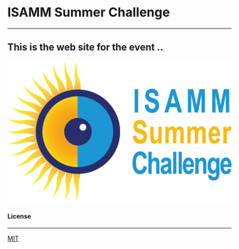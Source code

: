 # ISAMM Summer Challenge
---
## This is the web site for the event .. 
  ![logo-event](assets/images/LOGO.png)
#### License
---
[MIT](https://choosealicense.com/licenses/mit/)

